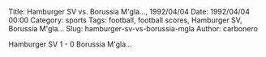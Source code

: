 Title: Hamburger SV vs. Borussia M'gla…, 1992/04/04
Date: 1992/04/04 00:00
Category: sports
Tags: football, football scores, Hamburger SV, Borussia M'gla…
Slug: hamburger-sv-vs-borussia-mgla
Author: carbonero


Hamburger SV 1 - 0 Borussia M'gla…
